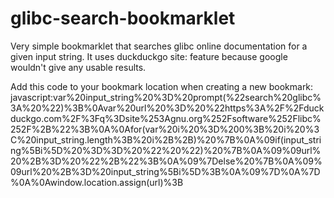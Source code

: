 # glibc-search-bookmarklet
Very simple bookmarklet that searches glibc online documentation for a given input string. It uses duckduckgo site: feature because google wouldn't give any usable results. 

Add this code to your bookmark location when creating a new bookmark:
javascript:var%20input_string%20%3D%20prompt(%22search%20glibc%3A%20%22)%3B%0Avar%20url%20%3D%20%22https%3A%2F%2Fduckduckgo.com%2F%3Fq%3Dsite%253Agnu.org%252Fsoftware%252Flibc%252F%2B%22%3B%0A%0Afor(var%20i%20%3D%200%3B%20i%20%3C%20input_string.length%3B%20i%2B%2B)%20%7B%0A%09if(input_string%5Bi%5D%20%3D%3D%20%22%20%22)%20%7B%0A%09%09url%20%2B%3D%20%22%2B%22%3B%0A%09%7Delse%20%7B%0A%09%09url%20%2B%3D%20input_string%5Bi%5D%3B%0A%09%7D%0A%7D%0A%0Awindow.location.assign(url)%3B
